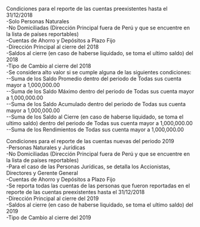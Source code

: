 Condiciones para el reporte de las cuentas preexistentes hasta el 31/12/2018  
-Solo Personas Naturales  
-No Domiciliadas (Dirección Principal fuera de Perú y que se encuentre en la lista de países reportables)  
-Cuentas de Ahorro y Depósitos a Plazo Fijo  
-Dirección Principal al cierre del 2018  
-Saldos al cierre (en caso de haberse liquidado, se toma el ultimo saldo) del 2018  
-Tipo de Cambio al cierre del 2018  
-Se considera alto valor si se cumple alguna de las siguientes condiciones:  
--Suma de los Saldo Promedio dentro del periodo de Todas sus cuenta mayor a 1,000,000.00  
--Suma de los Saldo Máximo dentro del periodo de Todas sus cuenta mayor a 1,000,000.00  
--Suma de los Saldo Acumulado dentro del periodo de Todas sus cuenta mayor a 1,000,000.00  
--Suma de los Saldo al Cierre (en caso de haberse liquidado, se toma el ultimo saldo) dentro del periodo de Todas sus cuenta mayor a 1,000,000.00  
--Suma de los Rendimientos de Todas sus cuenta mayor a 1,000,000.00  
  
Condiciones para el reporte de las cuentas nuevas del periodo 2019  
-Personas Naturales y Jurídicas  
-No Domiciliadas (Dirección Principal fuera de Perú y que se encuentre en la lista de países reportables)  
-Para el caso de las Personas Jurídicas, se detalla los Accionistas, Directores y Gerente General  
-Cuentas de Ahorro y Depósitos a Plazo Fijo  
-Se reporta todas las cuentas de las personas que fueron reportadas en el reporte de las cuentas preexistentes hasta el 31/12/2018  
-Dirección Principal al cierre del 2019  
-Saldos al cierre (en caso de haberse liquidado, se toma el ultimo saldo) del 2019  
-Tipo de Cambio al cierre del 2019  